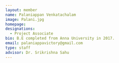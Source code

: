---layout: membername: Palaniappan Venkatachalamimage: Palani.jpg homepage: designations:   - Project Associatebio: B.E completed from Anna University in 2017.email: palaniappavictory@gmail.comtype: staffadvisor: Dr. Srikrishna Sahu---